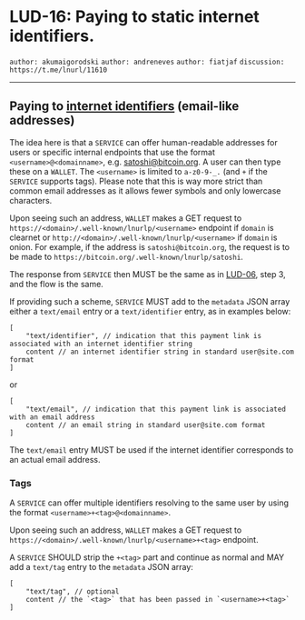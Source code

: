 LUD-16: Paying to static internet identifiers.
==============================================

`author: akumaigorodski` `author: andreneves` `author: fiatjaf` `discussion: https://t.me/lnurl/11610`

---

## Paying to [internet identifiers](https://datatracker.ietf.org/doc/html/rfc5322#section-3.4.1) (email-like addresses)

The idea here is that a `SERVICE` can offer human-readable addresses for users or specific internal endpoints that use the format `<username>@<domainname>`, e.g. satoshi@bitcoin.org. A user can then type these on a `WALLET`. The `<username>` is limited to `a-z0-9-_.` (and `+` if the `SERVICE` supports tags). Please note that this is way more strict than common email addresses as it allows fewer symbols and only lowercase characters.

Upon seeing such an address, `WALLET` makes a GET request to `https://<domain>/.well-known/lnurlp/<username>` endpoint if `domain` is clearnet or `http://<domain>/.well-known/lnurlp/<username>` if `domain` is onion. For example, if the address is `satoshi@bitcoin.org`, the request is to be made to `https://bitcoin.org/.well-known/lnurlp/satoshi`.

The response from `SERVICE` then MUST be the same as in [LUD-06](06.md), step 3, and the flow is the same.

If providing such a scheme, `SERVICE` MUST add to the `metadata` JSON array either a `text/email` entry or a `text/identifier` entry, as in examples below:

```
[
    "text/identifier", // indication that this payment link is associated with an internet identifier string
    content // an internet identifier string in standard user@site.com format
]
```

or

```
[
    "text/email", // indication that this payment link is associated with an email address
    content // an email string in standard user@site.com format
]
```

The `text/email` entry MUST be used if the internet identifier corresponds to an actual email address.

### Tags

A `SERVICE` can offer multiple identifiers resolving to the same user by using the format `<username>+<tag>@<domainname>`.

Upon seeing such an address, `WALLET` makes a GET request to `https://<domain>/.well-known/lnurlp/<username>+<tag>` endpoint.

A `SERVICE` SHOULD strip the `+<tag>` part and continue as normal and MAY add a `text/tag` entry to the `metadata` JSON array:

```
[
    "text/tag", // optional
    content // the `<tag>` that has been passed in `<username>+<tag>`
]
```